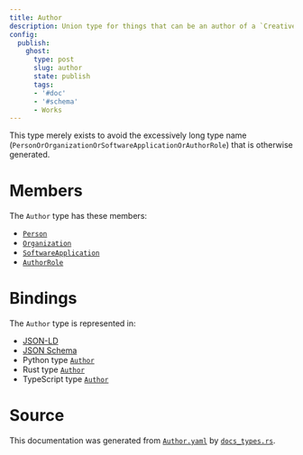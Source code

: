 ```yaml
---
title: Author
description: Union type for things that can be an author of a `CreativeWork` or other type.
config:
  publish:
    ghost:
      type: post
      slug: author
      state: publish
      tags:
      - '#doc'
      - '#schema'
      - Works
---
```


This type merely exists to avoid the excessively long type name
(`PersonOrOrganizationOrSoftwareApplicationOrAuthorRole`) that is otherwise generated.


# Members

The `Author` type has these members:

- [`Person`](https://stencila.ghost.io/docs/reference/schema/person)
- [`Organization`](https://stencila.ghost.io/docs/reference/schema/organization)
- [`SoftwareApplication`](https://stencila.ghost.io/docs/reference/schema/software-application)
- [`AuthorRole`](https://stencila.ghost.io/docs/reference/schema/author-role)

# Bindings

The `Author` type is represented in:

- [JSON-LD](https://stencila.org/Author.jsonld)
- [JSON Schema](https://stencila.org/Author.schema.json)
- Python type [`Author`](https://github.com/stencila/stencila/blob/main/python/python/stencila/types/author.py)
- Rust type [`Author`](https://github.com/stencila/stencila/blob/main/rust/schema/src/types/author.rs)
- TypeScript type [`Author`](https://github.com/stencila/stencila/blob/main/ts/src/types/Author.ts)

# Source

This documentation was generated from [`Author.yaml`](https://github.com/stencila/stencila/blob/main/schema/Author.yaml) by [`docs_types.rs`](https://github.com/stencila/stencila/blob/main/rust/schema-gen/src/docs_types.rs).
